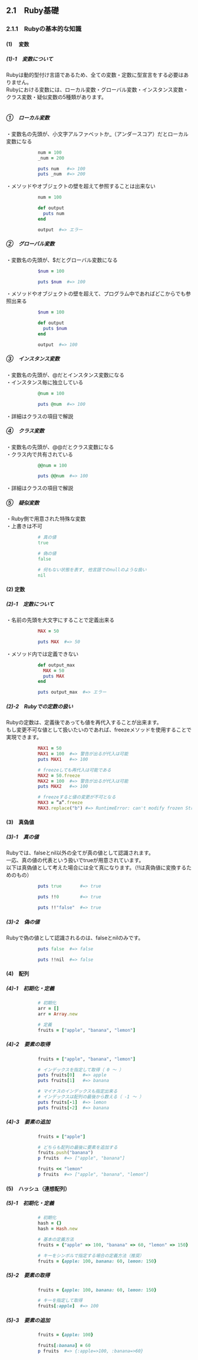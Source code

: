 ## 2.1　Ruby基礎

### 2.1.1　Rubyの基本的な知識
#### (1)　 __変数__  
##### (1)-1　変数について  
Rubyは動的型付け言語であるため、全ての変数・定数に型宣言をする必要はありません。  
Rubyにおける変数には、ローカル変数・グローバル変数・インスタンス変数・クラス変数・疑似変数の5種類があります。  
		<br>
#####	①　ローカル変数  
・変数名の先頭が、小文字アルファベットか_（アンダースコア）だとローカル変数になる  
``` rb
			num = 100
			_num = 200

			puts num   #=> 100
			puts _num  #=> 200
```			

・メソッドやオブジェクトの壁を超えて参照することは出来ない  
``` rb
			num = 100

			def output
			  puts num
			end

			output  #=> エラー
```
#####	②　グローバル変数  
・変数名の先頭が、$だとグローバル変数になる
``` rb
			$num = 100

			puts $num  #=> 100
```
・メソッドやオブジェクトの壁を超えて、プログラム中であればどこからでも参照出来る  
``` rb
			$num = 100

			def output
			  puts $num
			end

			output  #=> 100
```
#####	③　インスタンス変数  
・変数名の先頭が、@だとインスタンス変数になる  
・インスタンス毎に独立している  
``` rb
			@num = 100

			puts @num  #=> 100
```
・詳細はクラスの項目で解説

#####	④　クラス変数  
・変数名の先頭が、@@だとクラス変数になる  
・クラス内で共有されている  
``` rb
			@@num = 100

			puts @@num  #=> 100
```
・詳細はクラスの項目で解説  

#####	⑤　疑似変数  
・Ruby側で用意された特殊な変数  
・上書きは不可  
``` rb
			# 真の値
			true

			# 偽の値
			false

			# 何もない状態を表す, 他言語でのnullのような扱い
			nil
```
#### (2) __定数__  
##### (2)-1　定数について  
・名前の先頭を大文字にすることで定義出来る
``` rb
 			MAX = 50

 			puts MAX  #=> 50
```
・メソッド内では定義できない
``` rb
 			def output_max
 			  MAX = 50
 			  puts MAX
 			end

 			puts output_max  #=> エラー
```
##### (2)-2　Rubyでの定数の扱い  
Rubyの定数は、定義後であっても値を再代入することが出来ます。  
もし変更不可な値として扱いたいのであれば、freezeメソッドを使用することで実現できます。

``` rb
			MAX1 = 50
			MAX1 = 100  #=> 警告が出るが代入は可能
			puts MAX1   #=> 100

			# freezeしても再代入は可能である
			MAX2 = 50.freeze
			MAX2 = 100  #=> 警告が出るが代入は可能
			puts MAX2   #=> 100

			# freezeすると値の変更が不可となる
			MAX3 = ”a”.freeze
			MAX3.replace("b") #=> RuntimeError: can't modify frozen String
```


#### (3)　__真偽値__  
##### (3)-1　真の値  
Rubyでは、falseとnil以外の全てが真の値として認識されます。  
一応、真の値の代表という扱いでtrueが用意されています。  
以下は真偽値として考えた場合には全て真になります。（!!は真偽値に変換するためのもの）  
``` rb
 			puts true       #=> true

 			puts !!0        #=> true

 			puts !!"false"  #=> true
```

#####	(3)-2　偽の値  
Rubyで偽の値として認識されるのは、falseとnilのみです。  
``` rb
 			puts false  #=> false

 			puts !!nil  #=> false
```
####	(4)　__配列__  
#####	(4)-1　初期化・定義
``` rb
 			# 初期化
 			arr = []
 			arr = Array.new

 			# 定義
 			fruits = ["apple", "banana", "lemon"]
```
#####	(4)-2　要素の取得
``` rb
 			fruits = ["apple", "banana", "lemon"]

 			# インデックスを指定して取得（ 0 ～ ）
 			puts fruits[0]   #=> apple
 			puts fruits[1]   #=> banana

 			# マイナスのインデックスも指定出来る
 			# インデックスは配列の最後から数える（ -1 ～ ）
 			puts fruits[-1]  #=> lemon
 			puts fruits[-2]  #=> banana
```
#####	(4)-3　要素の追加
``` rb
 			fruits = ["apple"]

 			# どちらも配列の最後に要素を追加する
 			fruits.push("banana")
 			p fruits  #=> ["apple", "banana"]

 			fruits << "lemon"
 			p fruits  #=> ["apple", "banana", "lemon"]
```
####	(5)　__ハッシュ（連想配列）__  
#####	(5)-1　初期化・定義
``` rb
 			# 初期化
 			hash = {}
 			hash = Hash.new

 			# 基本の定義方法
 			fruits = {"apple" => 100, "banana" => 60, "lemon" => 150}

 			# キーをシンボルで指定する場合の定義方法（推奨）
 			fruits = {apple: 100, banana: 60, lemon: 150}
```
#####	(5)-2　要素の取得
``` rb
 			fruits = {apple: 100, banana: 60, lemon: 150}

 			# キーを指定して取得
 			fruits[:apple]  #=> 100
```
#####	(5)-3　要素の追加
``` rb
			fruits = {apple: 100}

			fruits[:banana] = 60
			p fruits  #=> {:apple=>100, :banana=>60}
```
